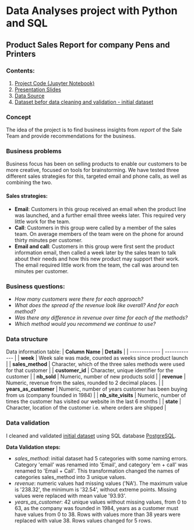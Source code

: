 # Data Analyses project with Python and SQL
## Product Sales Report for company **Pens and Printers**

### Contents:
1. [Project Code (Jupyter Notebook)](https://github.com/Overmarss/Product-Sales-Report/blob/main/product_sales.ipynb)
2. [Presentation Slides](https://github.com/Overmarss/Product-Sales-Report/blob/main/Report.pdf)
3. [Data Source](https://github.com/Overmarss/Product-Sales-Report/blob/main/product_sales.csv)
4. [Dataset befor data cleaning and validation - initial dataset](https://github.com/Overmarss/Product-Sales-Report/blob/main/product_sales_old.csv)

### Concept
The idea of the project is to find business insights from *report* of the Sale Team and provide recommendations for the business.

### Business problems
Business focus has been on selling products to enable our customers to be more creative, focused on tools for brainstorming. We have tested three different sales strategies for this, targeted email and phone calls, as well as combining the two.
#### Sales strategies:
- **Email**: Customers in this group received an email when the product line was launched, and a further email three weeks later. This required very little work for the team.
- **Call**: Customers in this group were called by a member of the sales team. On average members of the team were on the phone for around thirty minutes per customer. 
- **Email and call**: Customers in this group were first sent the product information email, then called a week later by the sales team to talk about their needs and how this new product may support their work. The email required little work from the team, the call was around ten minutes per customer.
### Business questions:
+ *How many customers were there for each approach?*
+ *What does the spread of the revenue look like overall? And for each method?*
+ *Was there any difference in revenue over time for each of the methods?*
+ *Which method would you recommend we continue to use?*
### Data structure
Data information table:
| **Column Name**  | **Details** |
| ------------- | ------------- |
| **week**  | Week sale was made, counted as weeks since product launch  |
| **sales_method**  | Character, which of the three sales methods were used for that customer  |
| **customer_id**  | Character, unique identifier for the customer  |
| **nb_sold** | Numeric, number of new products sold  |
| **revenue** | Numeric, revenue from the sales, rounded to 2 decimal places. |
| **years_as_customer** | Numeric, number of years customer has been buying from us (company founded in 1984) |
| **nb_site_visits**  | Numeric, number of times the customer has visited our website in the last 6 months  |
| **state** | Character, location of the customer i.e. where orders are shipped |
### Data validation
I cleaned and validated [initial dataset](https://github.com/Overmarss/Product-Sales-Report/blob/main/product_sales_old.csv) using SQL database [PostgreSQL](https://www.postgresql.org/).

**Data Validation steps:**
- *sales_method*: initial dataset had 5 categories with some naming errors. Category 'email' was renamed into 'Email', and category 'em + call' was renamed to 'Email + Call'. This transformation changed the names of categories sales_method into 3 unique values.
- *revenue*: numeric values had missing values ('NA'). The maximum value is '238.32', the minimum is '32.54', without extreme points. Missing values were replaced with mean value '93.93'.
- *years_as_customer*: 42 unique values without missing values, from 0 to 63, as the company was founded in 1984, years as a customer must have values from 0 to 38. Rows with values more than 38 years were replaced with value 38. Rows values changed for 5 rows.
